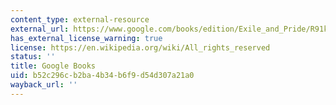 ```yaml
---
content_type: external-resource
external_url: https://www.google.com/books/edition/Exile_and_Pride/R91kCgAAQBAJ?hl=en&gbpv=1
has_external_license_warning: true
license: https://en.wikipedia.org/wiki/All_rights_reserved
status: ''
title: Google Books
uid: b52c296c-b2ba-4b34-b6f9-d54d307a21a0
wayback_url: ''
---
```

